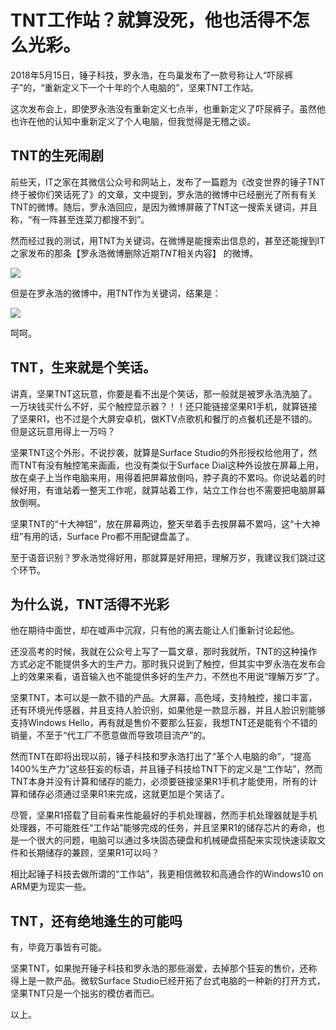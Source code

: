 # TNT工作站？就算没死，他也活得不怎么光彩。

2018年5月15日，锤子科技，罗永浩，在鸟巢发布了一款号称让人“吓尿裤子”的，“重新定义下一个十年的个人电脑的”，坚果TNT工作站。

这次发布会上，即使罗永浩没有重新定义七点半，也重新定义了吓尿裤子。虽然他也许在他的认知中重新定义了个人电脑，但我觉得是无稽之谈。

## TNT的生死闹剧

前些天，IT之家在其微信公众号和网站上，发布了一篇题为《改变世界的锤子TNT终于被你们笑话死了》的文章，文中提到，罗永浩的微博中已经删光了所有有关TNT的微博。随后，罗永浩回应，是因为微博屏蔽了TNT这一搜索关键词，并且称，“有一阵甚至连菜刀都搜不到”。

然而经过我的测试，用TNT为关键词，在微博是能搜索出信息的，甚至还能搜到IT之家发布的那条【罗永浩微博删除近期*TNT*相关内容】 的微博。

![](/images/tnt微博1.png)

但是在罗永浩的微博中，用TNT作为关键词，结果是：

![](/images/tnt微博2.png)

呵呵。

## TNT，生来就是个笑话。

讲真，坚果TNT这玩意，你要是看不出是个笑话，那一般就是被罗永浩洗脑了。一万块钱买什么不好，买个触控显示器？！！还只能链接坚果R1手机，就算链接了坚果R1，也不过是个大屏安卓机，做KTV点歌机和餐厅的点餐机还是不错的。但是这玩意用得上一万吗？

坚果TNT这个外形，不说抄袭，就算是Surface Studio的外形授权给他用了，然而TNT有没有触控笔来画画，也没有类似于Surface Dial这种外设放在屏幕上用，放在桌子上当作电脑来用，用得着把屏幕放倒吗，脖子真的不累吗。你说站着的时候好用，有谁站着一整天工作呢，就算站着工作，站立工作台也不需要把电脑屏幕放倒啊。

坚果TNT的“十大神钮”，放在屏幕两边，整天举着手去按屏幕不累吗，这“十大神纽”有用的话，Surface Pro都不用配键盘盖了。

至于语音识别？罗永浩觉得好用，那就算是好用把，理解万岁，我建议我们跳过这个环节。

## 为什么说，TNT活得不光彩

他在期待中面世，却在嘘声中沉寂，只有他的离去能让人们重新讨论起他。

还没高考的时候，我就在公众号上写了一篇文章，那时我就所，TNT的这种操作方式必定不能提供多大的生产力。那时我只说到了触控，但其实中罗永浩在发布会上的效果来看，语音输入也不能提供多好的生产力，不然也不用说“理解万岁”了。

坚果TNT，本可以是一款不错的产品。大屏幕，高色域，支持触控，接口丰富，还有环境光传感器，并且支持人脸识别，如果他是一款显示器，并且人脸识别能够支持Windows Hello，再有就是售价不要那么狂妄，我想TNT还是能有个不错的销量，不至于“代工厂不愿意做而导致项目流产”的。

然而TNT在即将出现以前，锤子科技和罗永浩打出了“革个人电脑的命”，“提高1400%生产力”这些狂妄的标语，并且锤子科技给TNT下的定义是“工作站”，然而TNT本身并没有计算和储存的能力，必须要链接坚果R1手机才能使用，所有的计算和储存必须通过坚果R1来完成，这就更加是个笑话了。

尽管，坚果R1搭载了目前看来性能最好的手机处理器，然而手机处理器就是手机处理器，不可能胜任“工作站”能够完成的任务，并且坚果R1的储存芯片的寿命，也是一个很大的问题，电脑可以通过多块固态硬盘和机械硬盘搭配来实现快速读取文件和长期储存的兼顾，坚果R1可以吗？

相比起锤子科技去做所谓的“工作站”，我更相信微软和高通合作的Windows10 on ARM更为现实一些。

## TNT，还有绝地逢生的可能吗

有，毕竟万事皆有可能。

坚果TNT，如果抛开锤子科技和罗永浩的那些溺爱，去掉那个狂妄的售价，还称得上是一款产品。微软Surface Studio已经开拓了台式电脑的一种新的打开方式，坚果TNT只是一个拙劣的模仿者而已。

以上。